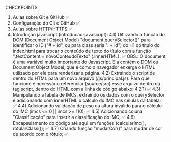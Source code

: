 CHECKPOINTS

1) Aulas sobre Git e GitHub ✅
2) Configuração do Git e GitHub ✅
3) Aulas sobre HTTP/HTTPS ✅
4) Introdução javascript (introducao-javascript):
    4.1) Uitlizando a função do DOM (Document Object Model) "document.querySelector()" para identificar o ID ("# + id", ou para class seria ". + id") do H1 do título do index.html para trocar o conteúdo de texto do título com a função ".textContent = novoConteudoTexto" (.innerHTML). ✅
    OBS.: O document é uma variável muito importante do Javascript. Ela contém o DOM ou Document Object Model, que é como o navegador enxerga o HTML utilizado por ele para renderizar a página.
    4.2) Extraindo o script de dentro do HTML para um novo arquivo (/js/principal.js). Para que funcione é necessário referenciar (source/src) esse arquivo dentro da tag script, dentro do HTML com a linha de código abaixo:
        4.2.1) <script src="./js/principal.js"></script> ✅
    4.3) Manipulando a tabela de IMCs, extraindo os dados com o querySelector e adicionando com innerHTML o cálculo do IMC nas células da tabela; ✅
    4.4) Adicionando validação de peso ou altura inválido para o cálculo do IMC (imcs <= 0 || imcs >= 110); ✅
    4.5) Adicionando coluna "Classificação" para inserir a classificação do IMC; ✅
    4.6) Encapsulamento do código até aqui em funções (calcularImc(), rotularClass()); ✅
    4.7) Criando função "mudarCor()" para mudar de cor de acordo com o rótulo; ✅